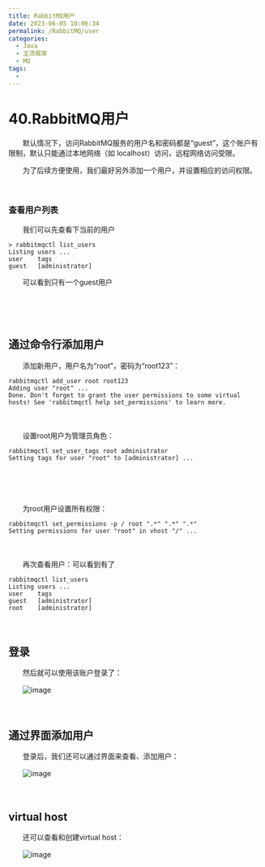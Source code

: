 ```yaml
---
title: RabbitMQ用户
date: 2023-06-05 10:06:34
permalink: /RabbitMQ/user
categories:
  - Java
  - 主流框架
  - MQ
tags:
  - 
---
```

# 40.RabbitMQ用户

　　默认情况下，访问RabbitMQ服务的用户名和密码都是“guest”，这个账户有限制，默认只能通过本地网络（如 localhost）访问，远程网络访问受限。
<!-- more -->
　　为了后续方便使用，我们最好另外添加一个用户，并设置相应的访问权限。

　　‍

### 查看用户列表

　　我们可以先查看下当前的用户

```shell
> rabbitmqctl list_users
Listing users ...
user    tags
guest   [administrator]
```

　　可以看到只有一个guest用户

　　‍

　　‍

## 通过命令行添加用户

　　添加新用户，用户名为“root”，密码为“root123”：

```
rabbitmqctl add_user root root123
Adding user "root" ...
Done. Don't forget to grant the user permissions to some virtual hosts! See 'rabbitmqctl help set_permissions' to learn more.
```

　　‍

　　设置root用户为管理员角色：

```
rabbitmqctl set_user_tags root administrator
Setting tags for user "root" to [administrator] ...
```

　　‍

　　‍

　　为root用户设置所有权限：

```
rabbitmqctl set_permissions -p / root ".*" ".*" ".*"
Setting permissions for user "root" in vhost "/" ...
```

　　‍

　　再次查看用户：可以看到有了

```shell
rabbitmqctl list_users
Listing users ...
user    tags
guest   [administrator]
root    [administrator]
```

　　‍

## 登录

　　然后就可以使用该账户登录了：

　　​![image](https://image.peterjxl.com/blog/image-20230521200432-kllhurg.png)​

　　‍

## 通过界面添加用户

　　登录后，我们还可以通过界面来查看、添加用户：

　　​![image](https://image.peterjxl.com/blog/image-20230521200741-nk5pslk.png)​

　　‍

## virtual host

　　还可以查看和创建virtual host：

　　​![image](https://image.peterjxl.com/blog/image-20230521202740-v8njyug.png)​
